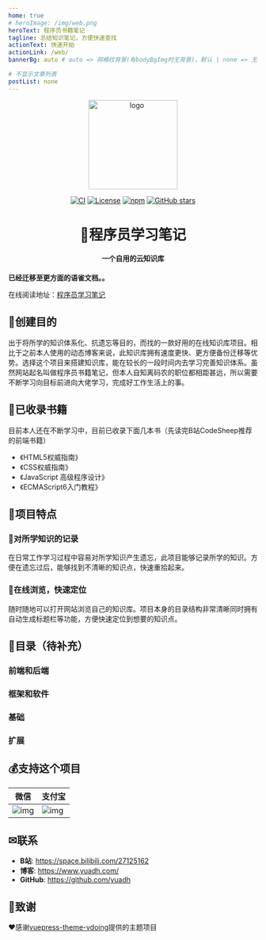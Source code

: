 ```yaml
---
home: true
# heroImage: /img/web.png
heroText: 程序员书籍笔记
tagline: 总结知识笔记，方便快速查找
actionText: 快速开始
actionLink: /web/
bannerBg: auto # auto => 网格纹背景(有bodyBgImg时无背景)，默认 | none => 无 | '大图地址' | background: 自定义背景样式       提示：如发现文本颜色不适应你的背景时可以到palette.styl修改$bannerTextColor变量

# 不显示文章列表
postList: none
---
```


<p align="center"><a href="https://code.yuadh.com/" target="_blank" rel="noopener noreferrer"><img width="180" src="http://code.yuadh.com/img/study.png" alt="logo"></a></p>

<p align="center">
    <a href="https://github.com/yuadh/code-note/actions?query=workflow%3ACI"><img src="https://github.com/yuadh/code-note/workflows/CI/badge.svg" alt="CI"></a>
    <a href="https://github.com/yuadh/code-note/blob/master/LICENSE"><img src="https://img.shields.io/github/license/xugaoyi/vuepress-theme-vdoing" alt="License"></a>
    <a href="https://www.npmjs.com/package/vuepress-theme-vdoing"><img alt="npm" src="https://img.shields.io/npm/v/vuepress-theme-vdoing"></a>
    <a href="https://github.com/yuadh/code-note"><img src="https://img.shields.io/github/stars/yuadh/code-note?logo=ReverbNation&logoColor=rgba(255,255,255,.6)" alt="GitHub stars"></a>
<h1 align="center">📖程序员学习笔记</h1>
<h4 align="center">一个自用的云知识库</h4>


**已经迁移至更方面的语雀文档。。**

在线阅读地址：[程序员学习笔记](https://code.yuadh.com/)



## 🍭创建目的

出于将所学的知识体系化、抗遗忘等目的，而找的一款好用的在线知识库项目。相比于之前本人使用的动态博客来说，此知识库拥有速度更快、更方便备份迁移等优势。选择这个项目来搭建知识库，能在较长的一段时间内去学习完善知识体系。虽然网站起名叫做程序员书籍笔记，但本人自知离码农的职位都相距甚远，所以需要不断学习向目标前进向大佬学习，完成好工作生活上的事。






## 🤩已收录书籍

目前本人还在不断学习中，目前已收录下面几本书（先读完B站CodeSheep推荐的前端书籍）

- 《HTML5权威指南》
- 《CSS权威指南》
- 《JavaScript 高级程序设计》
- 《ECMAScript6入门教程》

## 🍗项目特点

### 📖对所学知识的记录

在日常工作学习过程中容易对所学知识产生遗忘，此项目能够记录所学的知识。方便在遗忘过后，能够找到不清晰的知识点，快速重拾起来。

### 🔨在线浏览，快速定位

随时随地可以打开网站浏览自己的知识库。项目本身的目录结构非常清晰同时拥有自动生成标题栏等功能，方便快速定位到想要的知识点。

## 🔖目录（待补充）

### 前端和后端

### 框架和软件

### 基础

### 扩展

## 💰支持这个项目

| 微信                                              | 支付宝                                            |
| ------------------------------------------------- | ------------------------------------------------- |
| ![img](https://code.yuadh.com/img/weixin.jpg) | ![img](https://code.yuadh.com/img/weixin.jpg) |

##  ✉联系

- **B站**: <https://space.bilibili.com/27125162>
- **博客**: <https://www.yuadh.com/>
- **GitHub**: <https://github.com/yuadh>

## 🎁致谢

❤️感谢[vuepress-theme-vdoing](https://github.com/xugaoyi/vuepress-theme-vdoing)提供的主题项目

